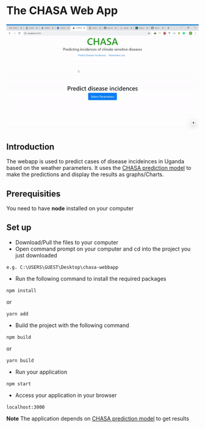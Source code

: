 # The CHASA Web App
![](chasa.gif)
## Introduction
The webapp is used to predict cases of disease incideinces in Uganda based on the weather parameters. It uses the [CHASA prediction model](https://github.com/CHAIUGA/chasa-model) to make the predictions and display the results as graphs/Charts.

## Prerequisities
You need to have **node** installed on your computer

## Set up
* Download/Pull the files to your computer
* Open command prompt on your computer and cd into the project you just downloaded
```
e.g. C:\USERS\GUEST\Desktop\chasa-webbapp
```
* Run the following command to install the required packages
```
npm install
```
or
```
yarn add
```
* Build the project with the following command
```
npm build
```
or
```
yarn build
```
* Run your application 
```
npm start
```
* Access your application in your browser
```
localhost:3000
```
**Note** The application depends on [CHASA prediction model](https://github.com/CHAIUGA/chasa-model) to get results
